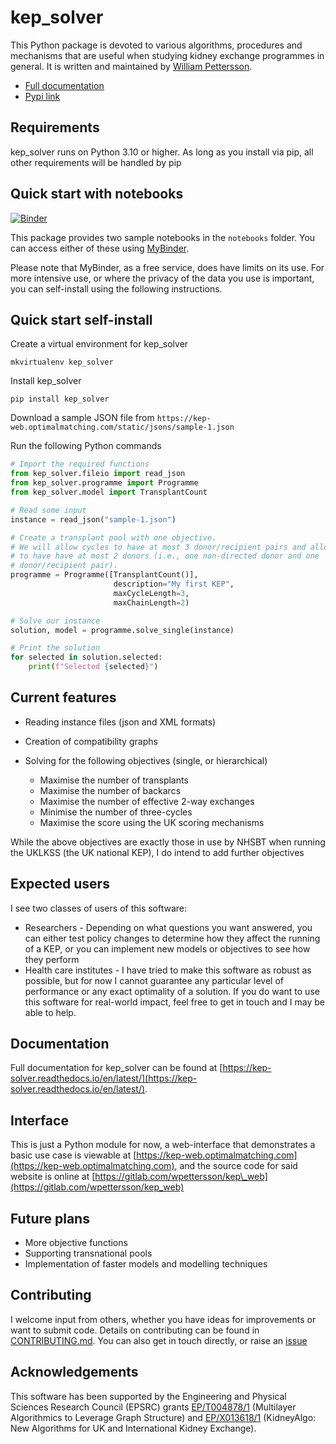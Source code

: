 # kep\_solver

This Python package is devoted to various algorithms, procedures and mechanisms
that are useful when studying kidney exchange programmes in general.  It is
written and maintained by [William Pettersson](mailto:william.pettersson@glasgow.ac.uk).

- [Full documentation](https://kep-solver.readthedocs.io/en/latest/)
- [Pypi link](https://pypi.org/project/kep-solver/)

## Requirements

kep\_solver runs on Python 3.10 or higher. As long as you install via pip, all
other requirements will be handled by pip

## Quick start with notebooks

[![Binder](https://mybinder.org/badge_logo.svg)](https://mybinder.org/v2/gl/wpettersson%2Fkep_solver/HEAD)

This package provides two sample notebooks in the `notebooks` folder. You can
access either of these using [MyBinder](https://mybinder.org/v2/gl/wpettersson%2Fkep_solver/HEAD).

Please note that MyBinder, as a free service, does have limits on its use. For
more intensive use, or where the privacy of the data you use is important, you
can self-install using the following instructions.

## Quick start self-install

Create a virtual environment for kep\_solver

    mkvirtualenv kep_solver

Install kep\_solver

    pip install kep_solver

Download a sample JSON file from
`https://kep-web.optimalmatching.com/static/jsons/sample-1.json`

Run the following Python commands

```python
# Import the required functions
from kep_solver.fileio import read_json
from kep_solver.programme import Programme
from kep_solver.model import TransplantCount

# Read some input
instance = read_json("sample-1.json")

# Create a transplant pool with one objective.
# We will allow cycles to have at most 3 donor/recipient pairs and allow chains
# to have have at most 2 donors (i.e., one non-directed donor and one
# donor/recipient pair).
programme = Programme([TransplantCount()],
                       description="My first KEP",
                       maxCycleLength=3,
                       maxChainLength=2)

# Solve our instance
solution, model = programme.solve_single(instance)

# Print the solution
for selected in solution.selected:
    print(f"Selected {selected}")
```

## Current features

* Reading instance files (json and XML formats)
* Creation of compatibility graphs
* Solving for the following objectives (single, or hierarchical)

    * Maximise the number of transplants
    * Maximise the number of backarcs
    * Maximise the number of effective 2-way exchanges
    * Minimise the number of three-cycles
    * Maximise the score using the UK scoring mechanisms

While the above objectives are exactly those in use by NHSBT when running the UKLKSS (the UK national KEP), I do intend to add further objectives

## Expected users

I see two classes of users of this software:

* Researchers - Depending on what questions you want answered, you can either test policy changes to determine how they affect the running of a KEP, or you can implement new models or objectives to see how they perform
* Health care institutes - I have tried to make this software as robust as possible, but for now I cannot guarantee any particular level of performance or any exact optimality of a solution. If you do want to use this software for real-world impact, feel free to get in touch and I may be able to help.

## Documentation

Full documentation for kep\_solver can be found at
[https://kep-solver.readthedocs.io/en/latest/](https://kep-solver.readthedocs.io/en/latest/).

## Interface

This is just a Python module for now, a web-interface that demonstrates a basic
use case is viewable at
[https://kep-web.optimalmatching.com](https://kep-web.optimalmatching.com), and
the source code for said website is online at
[https://gitlab.com/wpettersson/kep\_web](https://gitlab.com/wpettersson/kep_web)

## Future plans

* More objective functions
* Supporting transnational pools
* Implementation of faster models and modelling techniques


## Contributing

I welcome input from others, whether you have ideas for improvements or want to
submit code. Details on contributing can be found in
[CONTRIBUTING.md](CONTRIBUTING.md). You can also get in touch directly, or
raise an [issue](https://gitlab.com/wpettersson/kep_solver/-/issues)

## Acknowledgements

This software has been supported by the Engineering and Physical Sciences
Research Council (EPSRC) grants
[EP/T004878/1](https://gow.epsrc.ukri.org/NGBOViewGrant.aspx?GrantRef=EP/T004878/1)
(Multilayer Algorithmics to Leverage Graph Structure)
and
[EP/X013618/1](https://gow.epsrc.ukri.org/NGBOViewGrant.aspx?GrantRef=EP/X013618/1)
(KidneyAlgo: New Algorithms for UK and International Kidney Exchange).
